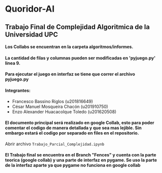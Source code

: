 # Quoridor-AI
## Trabajo Final de Complejidad Algoritmica de la Universidad UPC
#### Los Collabs se encuentran en la carpeta algoritmos/informes.
#### La cantidad de filas y columnas pueden ser modificadas en 'pyjuego.py' linea 9.
#### Para ejecutar el juego en interfaz se tiene que correr el archivo pyjuego.py
#### Integrantes: 
* Francesco Bassino Riglos (u201816649)
* César Manuel Mosqueira Chacón (u201910750)
* Enzo Alexander Huacacolque Toledo (u201620508)
#### El documento principal será realizado en google Collab, esto para poder comentar el codigo de manera detallada y que sea mas lejible. Sin embargo estará el codigo por separado en files en el repositorio.
Abrir archivo `Trabajo_Parcial_Complejidad.ipynb`
#### El Trabajo final se encuentra en el Branch "Fences" y cuenta con la parte teorica (google collab) y una parte de interfaz en pygame. Se uso la parte de la interfaz aparte ya que pygame no funciona en google collab

